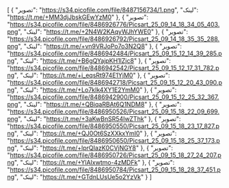 [
  {
    "تصویر": "https://s34.picofile.com/file/8487156734/1.png",
    "لینک": "https://t.me/+MM3djJbskGEwYzM0"
  },
  {
    "تصویر": "https://s34.picofile.com/file/8486926776/Picsart_25_09_14_18_34_05_403.png",
    "لینک": "https://t.me/+2N4W2KAqyWJhYWE0"
  },
  {
    "تصویر": "https://s34.picofile.com/file/8486926792/Picsart_25_09_14_18_35_35_288.png",
    "لینک": "https://t.me/+vn9VRJoPo7o3N2Q8"
  },
  {
    "تصویر": "https://s34.picofile.com/file/8486942484/Picsart_25_09_15_12_14_39_285.png",
    "لینک": "https://t.me/+B6gQYajpKH1lZjc8"
  },
  {
    "تصویر": "https://s34.picofile.com/file/8486942542/Picsart_25_09_15_12_17_31_782.png",
    "لینک": "https://t.me/+i_eqsRt974E1YjM0"
  },
  {
    "تصویر": "https://s34.picofile.com/file/8486942718/Picsart_25_09_15_12_20_43_090.png",
    "لینک": "https://t.me/+Lo7kIk4XY1E2YmM0"
  },
  {
    "تصویر": "https://s34.picofile.com/file/8486942900/Picsart_25_09_15_12_25_32_367.png",
    "لینک": "https://t.me/+QBiqaRBAt6Q1NDM8"
  },
  {
    "تصویر": "https://s34.picofile.com/file/8486950526/Picsart_25_09_15_18_22_09_699.png",
    "لینک": "https://t.me/+3aKwBnSR54IwZThk"
  },
  {
    "تصویر": "https://s34.picofile.com/file/8486950550/Picsart_25_09_15_18_23_17_827.png",
    "لینک": "https://t.me/+QJ0Ot6SzXXkxYmI0"
  },
  {
    "تصویر": "https://s34.picofile.com/file/8486950650/Picsart_25_09_15_18_25_37_173.png",
    "لینک": "https://t.me/+lprQIazK0CVjNGY8"
  },
  {
    "تصویر": "https://s34.picofile.com/file/8486950726/Picsart_25_09_15_18_27_24_207.png",
    "لینک": "https://t.me/+YlAIxwtmo-4zMDFk"
  },
  {
    "تصویر": "https://s34.picofile.com/file/8486950784/Picsart_25_09_15_18_28_37_451.png",
    "لینک": "https://t.me/+GTdnLUsUe5o2YzVk"
  }
]